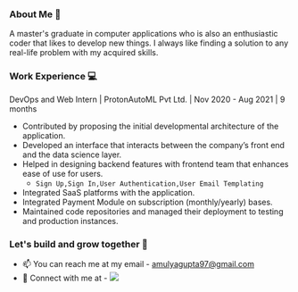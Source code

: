 ### About Me 👋
A master's graduate in computer applications who is also an enthusiastic coder that likes to develop new things. I always like finding a solution to any real-life problem with my acquired skills. 

### Work Experience 💻
DevOps and Web Intern | ProtonAutoML Pvt Ltd. | Nov 2020 - Aug 2021 | 9 months

- Contributed by proposing the initial developmental architecture of the application.
- Developed an interface that interacts between the company’s front end and the data science layer.
- Helped in designing backend features with frontend team that enhances ease of use for users.
  - ` Sign Up,Sign In,User Authentication,User Email Templating `
- Integrated SaaS platforms with the application.
- Integrated Payment Module on subscription (monthly/yearly) bases.
- Maintained code repositories and managed their deployment to testing and production instances.

### Let's build and grow together 🤝
- 📫 You can reach me at my email - amulyagupta97@gmail.com 
- 🔗 Connect with me at - <a href="https://www.linkedin.com/in/amulyagupta/"><img src="https://img.icons8.com/external-tal-revivo-color-tal-revivo/18/000000/external-linkedin-a-business-and-employment-oriented-service-mobile-app-logo-color-tal-revivo.png"/></a>

